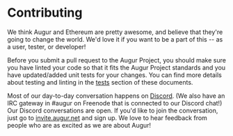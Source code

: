 Contributing
============

We think Augur and Ethereum are pretty awesome, and believe that they're going to change the world.  We'd love it if you want to be a part of this -- as a user, tester, or developer!

Before you submit a pull request to the Augur Project, you should make sure you have linted your code so that it fits the Augur Project standards and you have updated/added unit tests for your changes. You can find more details about testing and linting in the [tests](#tests) section of these documents.

Most of our day-to-day conversation happens on [Discord](https://discordapp.com/). (We also have an IRC gateway in #augur on Freenode that is connected to our Discord chat!) Our Discord conversations are open. If you'd like to join the conversation, just go to [invite.augur.net](http://invite.augur.net) and sign up. We love to hear feedback from people who are as excited as we are about Augur!
